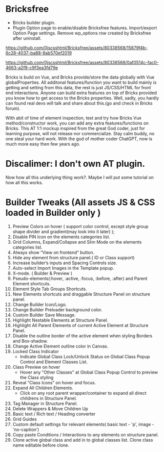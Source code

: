 # Bricksfree
* Bricks builder plugin.
* Plugin Option page to enable/disable Bricksfree features. Import/export Option Page settings. Remove wp_options row created by Bricksfree after uninstall.

https://github.com/0jscsshtml/Bricksfree/assets/80338568/15879f4b-6c28-4037-ba88-8ab570ef2019

https://github.com/0jscsshtml/Bricksfree/assets/80338568/0af0514c-fac0-4663-a2f9-c9f3ea3fd79e

Bricks is build on Vue, and Bricks provide/store the data globally with Vue globalProperties. All additonal features/function you want to build mainly is getting and setting from this data, the rest is just JS/CSS/HTML for front end interactions. Anyone can build extra features on top of Bricks provided you know how to get access to the Bricks properties. Well, sadly, you hardly can found real devs will talk and share about this.(go and check in Bricks forum).

With abit of time of element inspection, test and try how Bricks Vue method/constructor work, you can add any extra features/functions on Bricks. This AT 1:1 mockup inspired from the great God coder, just for learning purpose, will not release nor commercialize. Stay calm buddy, no one steal your hard work. With the god of mother coder ChatGPT, now is much more easy then few years ago. 

# Discalimer: I don't own AT plugin.

Now how all this underlying thing work?. Maybe I will put some tutorial on how all this works.


# Builder Tweaks (All assets JS & CSS loaded in Builder only )
1) Preview Colors on hover ( support color control, except style group shape divider and gradient(may look into it later) );
2) Disable PIN Icon on the elements categories list.
3) Grid Columns, Expand/Collapse and Slim Mode on the elements categories list.
4) Always show “View on frontend” button.
5) Hide any element from structure panel.( ID or Class support)
6) Increase builder’s inputs and Spacing Controls size.
7) Auto-select Import Images in the Template popup.
8) X-mode. ( Builder & Preview )
9) Pseudo-elements(:hover, :active, :focus, :before, :after) and Parent Element shortcuts.
10) Element Style Tab Groups Shortcuts.
11) New Elements shortcuts and draggable Structure Panel on structure panel.
12) Change Builder Icon/Logo.
13) Change Builder Preloader background color.
14) Custom Builder Save Message.
15) Highlight Nestable Elements at Structure Panel.
16) Highlight All Parent Elements of current Active Element at Structure Panel.
17) Disable the outline border of the active element when styling Borders and Box-shadow.
18) Change Active Element outline color in Canvas.
19) Locked Class Indicator
    * Indicate Global Class Lock/Unlock Status on Global Class Popup Control and Element Classes List.
20) Class Preview on hover
    * Hover any "Other Classes" at Global Class Popup Control to preview the Class styling
21) Reveal “Class Icons” on hover and focus.
22) Expand All Children Elements.
    * Click on any root parent wrapper/container to expand all direct childrens in Structure Panel.
23) Tag Manager in Structure Panel.
24) Delete Wrappers & Move Children Up
25) Basic text / Rich text / Heading converter
26) Grid Guides
27) Custom default settings for relevant elements( basic text - 'p', image - 'no-caption')
28) Copy paste Conditions / Interactions to any elements on structure panel.
29) Clone active global class and add in to global classes list. Clone class name editable before clone.
